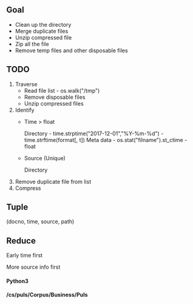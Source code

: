 ## Goal
* Clean up the directory
* Merge duplicate files
* Unzip compressed file
* Zip all the file
* Remove temp files and other disposable files
## TODO
1. Traverse 
   * Read file list  -  os.walk("/tmp")
   * Remove disposable files
   * Unzip compressed files
2. Identify
   * Time > float
   
      Directory 
         - time.strptime("2017-12-01","%Y-%m-%d")
         - time.strftime(format[, t])
      Meta data - os.stat("filname").st_ctime -float
      
   * Source (Unique)
   
      Directory
3. Remove duplicate file from list
4. Compress
## Tuple
(docno, time, source, path)

## Reduce
Early time first

More source info first

#### Python3
#### /cs/puls/Corpus/Business/Puls

